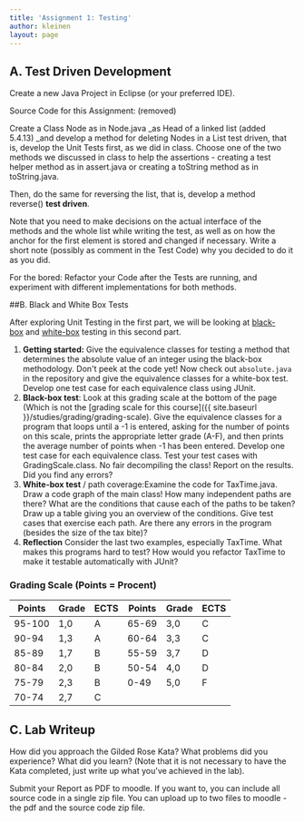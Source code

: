 ```yaml
---
title: 'Assignment 1: Testing'
author: kleinen
layout: page
---
```


## A. Test Driven Development

Create a new Java Project in Eclipse (or your preferred IDE).

Source Code for this Assignment: (removed)

Create a Class Node as in Node.java _as Head of a linked list (added 5.4.13) _and develop a method for deleting Nodes in a List test driven, that is, develop the Unit Tests first, as we did in class. Choose one of the two methods we discussed in class to help the assertions - creating a test helper method as in assert.java or creating a toString method as in toString.java.

Then, do the same for reversing the list, that is, develop a method reverse() **test driven**.

Note that you need to make decisions on the actual interface of the methods and the whole list while writing the test, as well as on how the anchor for the first element is stored and changed if necessary. Write a short note (possibly as comment in the Test Code) why you decided to do it as you did.

For the bored: Refactor your Code after the Tests are running, and experiment with different implementations for both methods.

##B. Black and White Box Tests

After exploring Unit Testing in the first part, we will be looking at [black-box][1] and [white-box][2] testing in this second part.

1. **Getting started:**  Give the equivalence classes for testing a method that determines the absolute value of an integer using the black-box methodology. Don't peek at the code yet! Now check out `absolute.java` in the repository and give the equivalence classes for a white-box test. Develop one test case for each equivalence class using JUnit.
2. **Black-box test**: Look at this grading scale at the bottom of the page (Which is not the [grading scale for this course]({{ site.baseurl }}/studies/grading/grading-scale). Give the   equivalence classes for a program that loops until a -1 is entered, asking for the number   of points on this scale, prints the appropriate letter grade (A-F), and then prints the   average number of points when -1 has been entered. Develop one test case for each   equivalence class. Test your test cases with GradingScale.class. No fair decompiling the   class! Report on the results. Did you find any errors?
3. **White-box test** / path coverage:Examine the code for TaxTime.java. Draw a code graph of the main class! How many independent paths are there? What are the conditions that cause each of the paths to be taken? Draw up a table giving you an overview of the conditions. Give test cases that exercise each path. Are there any errors in the program (besides the size of the tax bite)?
4. **Reflection** Consider the last two examples, especially TaxTime. What makes this programs hard to test? How would you refactor TaxTime to make it testable automatically with JUnit?


### Grading Scale (Points = Procent)
  | Points | Grade | ECTS | Points | Grade | ECTS |
  | ---    | ---   | ---  | ---    | ---   | ---  |
  | 95-100 | 1,0   | A    | 65-69  | 3,0   | C    |
  | 90-94  | 1,3   | A    | 60-64  | 3,3   | C    |
  | 85-89  | 1,7   | B    | 55-59  | 3,7   | D    |
  | 80-84  | 2,0   | B    | 50-54  | 4,0   | D    |
  | 75-79  | 2,3   | B    | 0-49   | 5,0   | F    |
  | 70-74  | 2,7   | C    |        |       |      |



## C. Lab Writeup

How did you approach the Gilded Rose Kata? What problems did you experience? What did you learn? (Note that it is not necessary to have the Kata completed, just write up what you've achieved in the lab).

Submit your Report as PDF to moodle. If you want to, you can include all source code in a single zip file. You can upload up to two files to moodle - the pdf and the source code zip file.

[1]: http://en.wikipedia.org/wiki/Black_box_testing
[2]: http://en.wikipedia.org/wiki/White_box_testing
